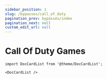 ```yaml
---
sidebar_position: 1
slug: /bypasses/call_of_duty
pagination_prev: bypasses/index
pagination_next: null
custom_edit_url: null
---
```


# Call Of Duty Games

```mdx-code-block
import DocCardList from '@theme/DocCardList';

<DocCardList />
```
